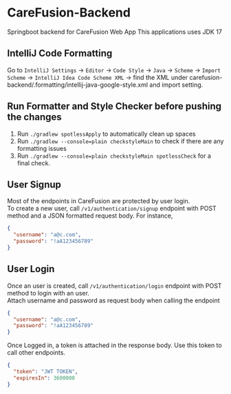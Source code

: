 # CareFusion-Backend
Springboot backend for CareFusion Web App
This applications uses JDK 17

## IntelliJ Code Formatting
Go to `IntelliJ Settings` -> `Editor` -> `Code Style` -> `Java` -> `Scheme` -> `Import Scheme` 
-> `IntelliJ Idea Code Scheme XML` -> find the XML under 
carefusion-backend/.formatting/intellij-java-google-style.xml and import setting.

## Run Formatter and Style Checker before pushing the changes
1. Run `./gradlew spotlessApply` to automatically clean up spaces
2. Run `./gradlew --console=plain checkstyleMain` to check if there are any formatting issues
3. Run `./gradlew --console=plain checkstyleMain spotlessCheck` for a final check.

## User Signup
Most of the endpoints in CareFusion are protected by user login. <br/>
To create a new user, call `/v1/authentication/signup` endpoint with POST method and a JSON formatted request body.
For instance,
```json
{
  "username": "a@c.com",
  "password": "!aA123456789"
}
```
## User Login
Once an user is created, call `/v1/authentication/login` endpoint with POST method to login with an user. <br/>
Attach username and password as request body when calling the endpoint
```json
{
  "username": "a@c.com",
  "password": "!aA123456789"
}
```
Once Logged in, a token is attached in the response body. Use this token to call other endpoints.
```json
{
  "token": "JWT TOKEN",
  "expiresIn": 3600000
}
```
